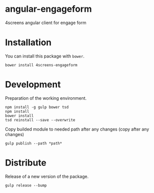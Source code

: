 angular-engageform
==================

4screens angular client for engage form

# Installation

You can install this package with `bower`.

```shell
bower install 4screens-engageform
```

# Development

Preparation of the working environment.

```shell
npm install -g gulp bower tsd
npm install
bower install
tsd reinstall --save --overwrite
```

Copy builded module to needed path after any changes (copy after any changes)

```shell
gulp publish --path *path*
```

# Distribute

Release of a new version of the package.

```shell
gulp release --bump
```
